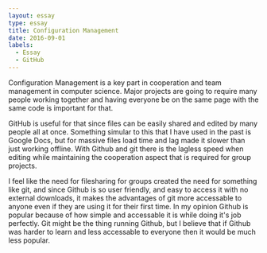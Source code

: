 ```yaml
---
layout: essay
type: essay
title: Configuration Management
date: 2016-09-01
labels:
  - Essay
  - GitHub
---
```


Configuration Management is a key part in cooperation and team management in computer science.  Major projects are going to require many people working together and having everyone be on the same page with the same code is important for that.

GitHub is useful for that since files can be easily shared and edited by many people all at once.  Something simular to this that I have used in the past is Google Docs, but for massive files load time and lag made it slower than just working offline.  With Github and git there is the lagless speed when editing while maintaining the cooperation aspect that is required for group projects.

I feel like the need for filesharing for groups created the need for something like git, and since Github is so user friendly, and easy to access it with no external downloads, it makes the advantages of git more accessable to anyone even if they are using it for their first time.  In my opinion Github is popular because of how simple and accessable it is while doing it's job perfectly.  Git might be the thing running Github, but I believe that if Github was harder to learn and less accessable to everyone then it would be much less popular.
